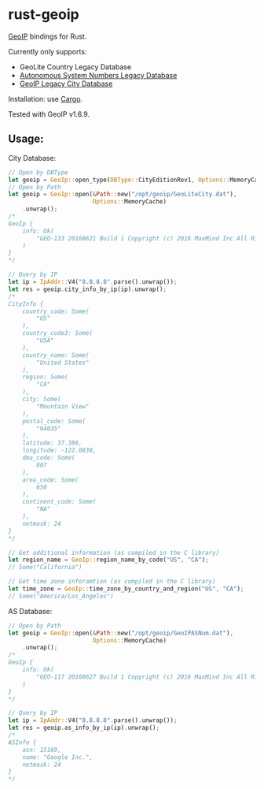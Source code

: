 rust-geoip
==========

[GeoIP](http://www.maxmind.com/en/geolocation_landing) bindings for Rust.

Currently only supports:
* GeoLite Country Legacy Database
* [Autonomous System Numbers Legacy Database](http://dev.maxmind.com/geoip/legacy/geolite/#Autonomous_System_Numbers)
* [GeoIP Legacy City Database](http://dev.maxmind.com/geoip/legacy/install/city/)

Installation: use [Cargo](http://crates.io).

Tested with GeoIP v1.6.9.

Usage:
------

City Database:
```rust
// Open by DBType
let geoip = GeoIp::open_type(DBType::CityEditionRev1, Options::MemoryCache).unwrap();
// Open by Path
let geoip = GeoIp::open(&Path::new("/opt/geoip/GeoLiteCity.dat"),
						Options::MemoryCache)
	.unwrap();
/*
GeoIp {
	info: Ok(
		"GEO-133 20160621 Build 1 Copyright (c) 2016 MaxMind Inc All Rights Re"
	)
}
*/

// Query by IP
let ip = IpAddr::V4("8.8.8.8".parse().unwrap());
let res = geoip.city_info_by_ip(ip).unwrap();
/*
CityInfo {
	country_code: Some(
		"US"
	),
	country_code3: Some(
		"USA"
	),
	country_name: Some(
		"United States"
	),
	region: Some(
		"CA"
	),
	city: Some(
		"Mountain View"
	),
	postal_code: Some(
		"94035"
	),
	latitude: 37.386,
	longitude: -122.0838,
	dma_code: Some(
		807
	),
	area_code: Some(
		650
	),
	continent_code: Some(
		"NA"
	),
	netmask: 24
}
*/

// Get additional information (as compiled in the C library)
let region_name = GeoIp::region_name_by_code("US", "CA");
// Some("California")

// Get time zone inforamtion (as compiled in the C library)
let time_zone = GeoIp::time_zone_by_country_and_region("US", "CA");
// Some("America/Los_Angeles")
```


AS Database:

```rust
// Open by Path
let geoip = GeoIp::open(&Path::new("/opt/geoip/GeoIPASNum.dat"),
						Options::MemoryCache)
	.unwrap();
/*
GeoIp {
	info: Ok(
		"GEO-117 20160627 Build 1 Copyright (c) 2016 MaxMind Inc All Rights Re"
	)
}
*/

// Query by IP
let ip = IpAddr::V4("8.8.8.8".parse().unwrap());
let res = geoip.as_info_by_ip(ip).unwrap();
/*
ASInfo {
	asn: 15169,
	name: "Google Inc.",
	netmask: 24
}
*/
```
